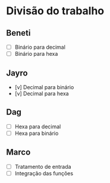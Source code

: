 # Divisão do trabalho

## Beneti
* [ ] Binário para decimal
* [ ] Binário para hexa

## Jayro
* [v] Decimal para binário 
* [v] Decimal para hexa

## Dag
* [ ] Hexa para decimal 
* [ ] Hexa para binário

## Marco
* [ ] Tratamento de entrada
* [ ] Integração das funções

